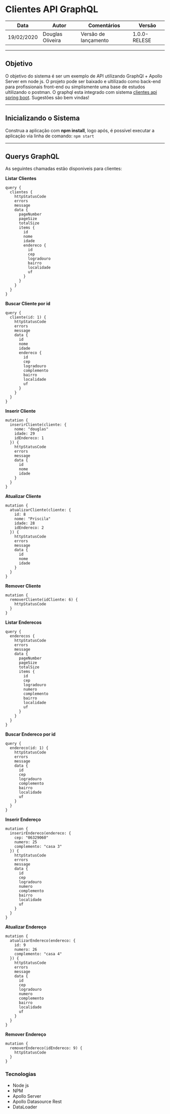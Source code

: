 # Clientes API GraphQL

| Data | Autor | Comentários | Versão |
| --- | --- | --- | --- |
| 19/02/2020 | Douglas Oliveira  | Versão de lançamento | 1.0.0-RELESE |

---

## Objetivo

O objetivo do sistema é ser um exemplo de API utilizando GraphQl + Apollo Server em node js. O projeto pode ser baixado e ultilizado como back-end para profissionais front-end ou simplismente uma base de estudos ultilizando o postman. O graphql esta integrado com sistema [clientes api spring boot](https://github.com/DouglasOliveira10/clientes-api-spring-boot). Sugestões são bem vindas!

---

## Inicializando o Sistema

Construa a aplicação com __npm install__, logo após, é possível executar a aplicação via linha de comando:
```npm start```

---

## Querys GraphQL

As seguintes chamadas estão disponiveis para clientes:

**Listar Clientes**

```
query {
  clientes {
    httpStatusCode 
    errors
    message
    data {
      pageNumber
      pageSize
      totalSize
      items {
        id 
        nome 
        idade 
        endereco {
          id
          cep
          logradouro
          bairro
          localidade
          uf
        }
      }
    }
  }
}
```

**Buscar Cliente por id**

```
query {
  cliente(id: 1) {
    httpStatusCode
    errors
    message
    data {
      id
      nome
      idade
      endereco {
        id
        cep
        logradouro
        complemento
        bairro
        localidade
        uf
      }
    }
  }
}
```
**Inserir Cliente**

```
mutation {
  inserirCliente(cliente: {
    nome: "douglas"
    idade: 29
    idEndereco: 1    
  }) {
    httpStatusCode
    errors
    message
    data {
      id
      nome
      idade
    }
  }
}
```
**Atualizar Cliente**

```
mutation {
  atualizarCliente(cliente: {
    id: 8
    nome: "Priscila"
    idade: 28
    idEndereco: 2    
  }) {
    httpStatusCode
    errors
    message
    data {
      id
      nome
      idade
    }
  }
}
```

**Remover Cliente**
```
mutation {
  removerCliente(idCliente: 6) {
    httpStatusCode
  }
}
```

**Listar Enderecos**

```
query {
  enderecos {
    httpStatusCode
    errors
    message
    data {
      pageNumber
      pageSize
      totalSize
      items {
        id
        cep
        logradouro
        numero
        complemento
        bairro
        localidade
        uf
      }
    }
  }
}
```

**Buscar Endereco por id**

```
query {
  endereco(id: 1) {
    httpStatusCode
    errors
    message
    data {
      id
      cep
      logradouro
      complemento
      bairro
      localidade
      uf
    }
  }
}
```

**Inserir Endereço**

```
mutation {
  inserirEndereco(endereco: {
    cep: "06329060"
    numero: 25
    complemento: "casa 3"
  }) {
    httpStatusCode
    errors
    message
    data {
      id
      cep
      logradouro
      numero
      complemento
      bairro
      localidade
      uf
    }
  }
}
```

**Atualizar Endereço**

```
mutation {
  atualizarEndereco(endereco: {
    id: 9
    numero: 26
    complemento: "casa 4"
  }) {
    httpStatusCode
    errors
    message
    data {
      id
      cep
      logradouro
      numero
      complemento
      bairro
      localidade
      uf
    }
  }
}
```


**Remover Endereço**

```
mutation {
  removerEndereco(idEndereco: 9) {
    httpStatusCode
  }
}
```

### Tecnologias

* Node js
* NPM
* Apollo Server
* Apollo Datasource Rest
* DataLoader

